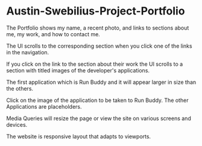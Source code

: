 # Austin-Swebilius-Project-Portfolio


The Portfolio shows my name, a recent photo, and links to sections about me, my work, and how to contact me.

The UI scrolls to the corresponding section when you click one of the links in the navigation.

If you click on the link to the section about their work the UI scrolls to a section with titled images of the developer's applications.

The first application which is Run Buddy and it will appear larger in size than the others.

Click on the image of the application to be taken to Run Buddy. The other Applications are placeholders.

Media Queries will resize the page or view the site on various screens and devices.

The website is responsive layout that adapts to viewports.
